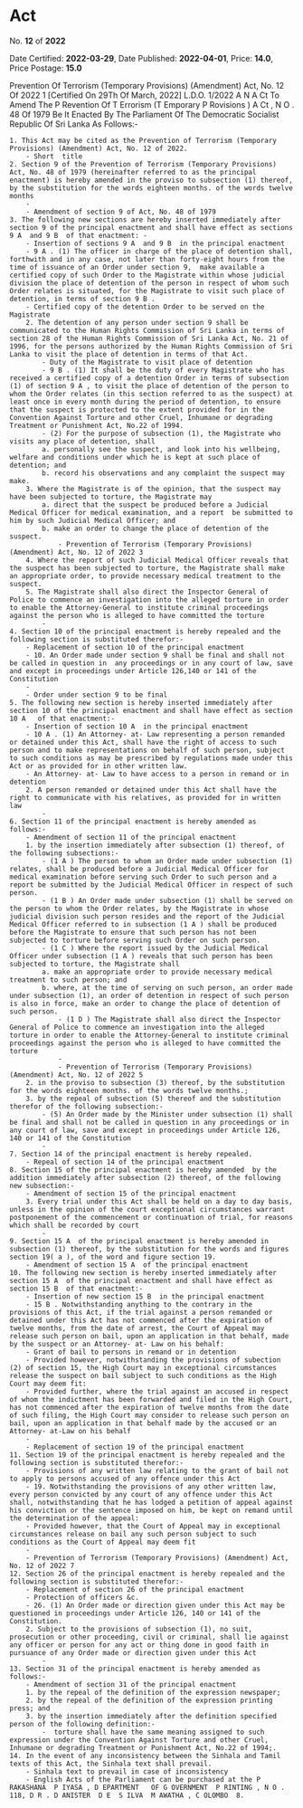 # Act

No. **12** of **2022**

Date Certified: **2022-03-29**, Date Published: **2022-04-01**, Price: **14.0**, Price Postage: **15.0**

Prevention Of Terrorism (Temporary Provisions) (Amendment) Act, No. 12 Of 2022 1
[Certified On 29Th Of March, 2022]
L.D.O. 1/2022
A N  A Ct   To   Amend   The  P Revention   Of  T Errorism (T Emporary  P Rovisions ) A Ct , N O . 48  Of  1979
Be It Enacted By The Parliament Of The Democratic Socialist Republic Of Sri Lanka As Follows:-

    1. This Act may be cited as the Prevention of Terrorism (Temporary Provisions) (Amendment) Act, No. 12 of 2022.
        - Short  title
    2. Section 9 of the Prevention of Terrorism (Temporary Provisions) Act, No. 48 of 1979 (hereinafter referred to as the principal enactment) is hereby amended in the proviso to subsection (1) thereof, by the substitution for the words eighteen months. of the words twelve months
        - 
        - Amendment of section 9 of Act, No. 48 of 1979
    3. The following new sections are hereby inserted immediately after section 9 of the principal enactment and shall have effect as sections 9 A  and 9 B  of that enactment: -
        - Insertion of sections 9 A  and 9 B  in the principal enactment
        - 9 A . (1) The officer in charge of the place of detention shall, forthwith and in any case, not later than forty-eight hours from the time of issuance of an Order under section 9,  make available a certified copy of such Order to the Magistrate within whose judicial division the place of detention of the person in respect of whom such Order relates is situated, for the Magistrate to visit such place of detention, in terms of section 9 B .
        - Certified copy of the detention Order to be served on the Magistrate
        2. The detention of any person under section 9 shall be communicated to the Human Rights Commission of Sri Lanka in terms of section 28 of the Human Rights Commission of Sri Lanka Act, No. 21 of 1996, for the persons authorized by the Human Rights Commission of Sri Lanka to visit the place of detention in terms of that Act.
            - Duty of the Magistrate to visit place of detention
            - 9 B . (1) It shall be the duty of every Magistrate who has received a certified copy of a detention Order in terms of subsection (1) of section 9 A , to visit the place of detention of the person to whom the Order relates (in this section referred to as the suspect) at least once in every month during the period of detention, to ensure that the suspect is protected to the extent provided for in the Convention Against Torture and other Cruel, Inhumane or degrading Treatment or Punishment Act, No.22 of 1994.
            - (2) For the purpose of subsection (1), the Magistrate who visits any place of detention, shall
            a. personally see the suspect, and look into his wellbeing, welfare and conditions under which he is kept at such place of detention; and
            b. record his observations and any complaint the suspect may make.
        3. Where the Magistrate is of the opinion, that the suspect may have been subjected to torture, the Magistrate may
            a. direct that the suspect be produced before a Judicial Medical Officer for medical examination, and a report  be submitted to him by such Judicial Medical Officer; and
            b. make an order to change the place of detention of the suspect.
                - Prevention of Terrorism (Temporary Provisions) (Amendment) Act, No. 12 of 2022 3
        4. Where the report of such Judicial Medical Officer reveals that the suspect has been subjected to torture, the Magistrate shall make an appropriate order, to provide necessary medical treatment to the suspect.
        5. The Magistrate shall also direct the Inspector General of Police to commence an investigation into the alleged torture in order to enable the Attorney-General to institute criminal proceedings against the person who is alleged to have committed the torture
            - 
    4. Section 10 of the principal enactment is hereby repealed and the following section is substituted therefor:-
        - Replacement of section 10 of the principal enactment
        - 10. An Order made under section 9 shall be final and shall not be called in question in  any proceedings or in any court of law, save and except in proceedings under Article 126,140 or 141 of the Constitution
        - 
        - Order under section 9 to be final
    5. The following new section is hereby inserted immediately after section 10 of the principal enactment and shall have effect as section 10 A   of that enactment:-
        - Insertion of section 10 A  in the principal enactment
        - 10 A . (1) An Attorney- at- Law representing a person remanded or detained under this Act, shall have the right of access to such person and to make representations on behalf of such person, subject to such conditions as may be prescribed by regulations made under this Act or as provided for in other written law.
        - An Attorney- at- Law to have access to a person in remand or in detention
        2. A person remanded or detained under this Act shall have the right to communicate with his relatives, as provided for in written law
            - 
    6. Section 11 of the principal enactment is hereby amended as follows:-
        - Amendment of section 11 of the principal enactment
        1. by the insertion immediately after subsection (1) thereof, of the following subsections:-
            - (1 A ) The person to whom an Order made under subsection (1) relates, shall be produced before a Judicial Medical Officer for medical examination before serving such Order to such person and a report be submitted by the Judicial Medical Officer in respect of such person.
            - (1 B ) An Order made under subsection (1) shall be served on the person to whom the Order relates, by the Magistrate in whose judicial division such person resides and the report of the Judicial Medical Officer referred to in subsection (1 A ) shall be produced before the Magistrate to ensure that such person has not been subjected to torture before serving such Order on such person.
            - (1 C ) Where the report issued by the Judicial Medical Officer under subsection (1 A ) reveals that such person has been subjected to torture, the Magistrate shall
            a. make an appropriate order to provide necessary medical treatment to such person; and
            b. where, at the time of serving on such person, an order made under subsection (1), an order of detention in respect of such person is also in force, make an order to change the place of detention of such person.
                - (1 D ) The Magistrate shall also direct the Inspector General of Police to commence an investigation into the alleged torture in order to enable the Attorney-General to institute criminal proceedings against the person who is alleged to have committed the torture
                - 
                - Prevention of Terrorism (Temporary Provisions) (Amendment) Act, No. 12 of 2022 5
        2. in the proviso to subsection (3) thereof, by the substitution for the words eighteen months. of the words twelve months.;
        3. by the repeal of subsection (5) thereof and the substitution therefor of the following subsection:-
            - (5) An Order made by the Minister under subsection (1) shall be final and shall not be called in question in any proceedings or in any court of law, save and except in proceedings under Article 126, 140 or 141 of the Constitution
            - 
    7. Section 14 of the principal enactment is hereby repealed.
        - Repeal of section 14 of the principal enactment
    8. Section 15 of the principal enactment is hereby amended  by the addition immediately after subsection (2) thereof, of the following new subsection:-
        - Amendment of section 15 of the principal enactment
        3. Every trial under this Act shall be held on a day to day basis, unless in the opinion of the court exceptional circumstances warrant postponement of the commencement or continuation of trial, for reasons which shall be recorded by court
            - 
    9. Section 15 A  of the principal enactment is hereby amended in subsection (1) thereof, by the substitution for the words and figures section 19( a ), of the word and figure section 19.
        - Amendment of section 15 A  of the principal enactment
    10. The following new section is hereby inserted immediately after section 15 A  of the principal enactment and shall have effect as section 15 B  of that enactment:-
        - Insertion of new section 15 B  in the principal enactment
        - 15 B . Notwithstanding anything to the contrary in the provisions of this Act, if the trial against a person remanded or detained under this Act has not commenced after the expiration of twelve months, from the date of arrest, the Court of Appeal may release such person on bail, upon an application in that behalf, made by the suspect or an Attorney- at- Law on his behalf:
        - Grant of bail to persons in remand or in detention
        - Provided however, notwithstanding the provisions of subection (2) of section 15, the High Court may in exceptional circumstances release the suspect on bail subject to such conditions as the High Court may deem fit:
        - Provided further, where the trial against an accused in respect of whom the indictment has been forwarded and filed in the High Court, has not commenced after the expiration of twelve months from the date of such filing, the High Court may consider to release such person on bail, upon an application in that behalf made by the accused or an Attorney- at-Law on his behalf
        - 
        - Replacement of section 19 of the principal enactment
    11. Section 19 of the principal enactment is hereby repealed and the following section is substituted therefor:-
        - Provisions of any written law relating to the grant of bail not to apply to persons accused of any offence under this Act
        - 19. Notwithstanding the provisions of any other written law, every person convicted by any court of any offence under this Act shall, notwithstanding that he has lodged a petition of appeal against his conviction or the sentence imposed on him, be kept on remand until the determination of the appeal:
        - Provided however, that the Court of Appeal may in exceptional circumstances release on bail any such person subject to such conditions as the Court of Appeal may deem fit
        - 
        - Prevention of Terrorism (Temporary Provisions) (Amendment) Act, No. 12 of 2022 7
    12. Section 26 of the principal enactment is hereby repealed and the following section is substituted therefor:-
        - Replacement of section 26 of the principal enactment
        - Protection of officers &c.
        - 26. (1) An Order made or direction given under this Act may be questioned in proceedings under Article 126, 140 or 141 of the Constitution.
        2. Subject to the provisions of subsection (1), no suit, prosecution or other proceeding, civil or criminal, shall lie against any officer or person for any act or thing done in good faith in pursuance of any Order made or direction given under this Act
            - 
    13. Section 31 of the principal enactment is hereby amended as follows:-
        - Amendment of section 31 of the principal enactment
        1. by the repeal of the definition of the expression newspaper;
        2. by the repeal of the definition of the expression printing press; and
        3. by the insertion immediately after the definition specified person of the following definition:-
            -  torture shall have the same meaning assigned to such expression under the Convention Against Torture and other Cruel, Inhumane or degrading Treatment or Punishment Act, No.22 of 1994;.
    14. In the event of any inconsistency between the Sinhala and Tamil texts of this Act, the Sinhala text shall prevail.
        - Sinhala text to prevail in case of inconsistency
        - English Acts of the Parliament can be purchased at the P RAKASHANA  P IYASA , D EPARTMENT   OF G OVERNMENT  P RINTING , N O . 118, D R . D ANISTER  D E  S ILVA  M AWATHA , C OLOMBO  8.
